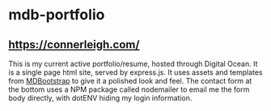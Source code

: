 # mdb-portfolio

## https://connerleigh.com/
This is my current active portfolio/resume, hosted through Digital Ocean. It is a single page html site, served by express.js. It uses assets and templates from <a href="https://mdbootstrap.com/">MDBootstrap</a> to give it a polished look and feel. The contact form at the bottom uses a NPM package called nodemailer to email me the form body directly, with dotENV hiding my login information.
